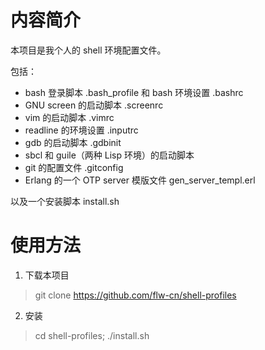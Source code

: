 # 内容简介

本项目是我个人的 shell 环境配置文件。

包括：

* bash 登录脚本 .bash_profile 和 bash 环境设置 .bashrc
* GNU screen 的启动脚本 .screenrc
* vim 的启动脚本 .vimrc
* readline 的环境设置 .inputrc
* gdb 的启动脚本 .gdbinit
* sbcl 和 guile（两种 Lisp 环境）的启动脚本
* git 的配置文件 .gitconfig
* Erlang 的一个 OTP server 模版文件 gen_server_templ.erl

以及一个安装脚本 install.sh

# 使用方法

1. 下载本项目

  > git clone https://github.com/flw-cn/shell-profiles

2. 安装

  > cd shell-profiles; ./install.sh
